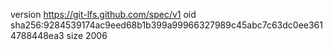 version https://git-lfs.github.com/spec/v1
oid sha256:9284539174ac9eed68b1b399a99966327989c45abc7c63dc0ee3614788448ea3
size 2006
